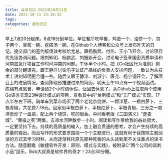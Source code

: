 ```yaml
---
title: 自涤日记-2021年10月11日
date: 2021-10-11 23:10:33
tags:
categories: 我的日记
---
```

早上7点20分起床。8点18分到单位。单位餐厅吃早餐，鸡蛋一个、油饼一个、包子两个、豆浆一碗、疙瘩汤一碗。在Github个人博客和公众号上发布昨天的日记。提交部门的签约版绩效考核给尤总。跟杨鹏武、付伟、王小飞开会，讨论项目优先级协调问题。跟刘知明、杨鹏武、刘振新开会，讨论电子签章国密资质申请和河南应急厅项目工作时间冲突的问题。午休半个小时。把《Go社区行为准则》剩余的部分翻译完。跟王静洋讨论电子认证产品线的负责人安排问题，一致认为从技术上讲刘知明更合适一些。随后又跟王静洋、刘淑宇、唐尧、杨宇钢开会，了解项目上的进展情况。查阅陈晓彤推送过来的简历，明天上午10点有一个视频面试。陈梅有点感冒，申请请2个小时调休假，让回去休息了。从Github上拉取两个使用Go语言实现23种设计模式的项目，查看其中的“单例模式”和“工厂模式”实现。17点半左右下班。骑单车到菜市场买了两个老北京烧饼、一颗洋葱、一根白萝卜、三根青椒，共花费7.78元。回家用半根白萝卜、半根红萝卜、半根青椒、三分之一颗洋葱炒了一盘菜，配上两个烧饼，吃的很香。中间看老版《三国演义》“走麦城”、“曹操之死”两集。去凉水河畔散步一小时。阅读和写作带给我的益处很大，一定要坚持下去。持续的高质量的输入，加上融会贯通的思考，才会产生持续的高质量的输出。而且写作的形式要求围绕一个个主题进行，这就有利于我按照主题阅读的方式去学习材料，从而逐渐拜托原先那种死板的从头读到尾不关注重点的读书方法。随意翻看《敏捷软件开发：原则、模式与实践》，被附录C“两个公司的讽刺小品”逗乐，Bob大叔真是软件界的奇才！23点30分睡。